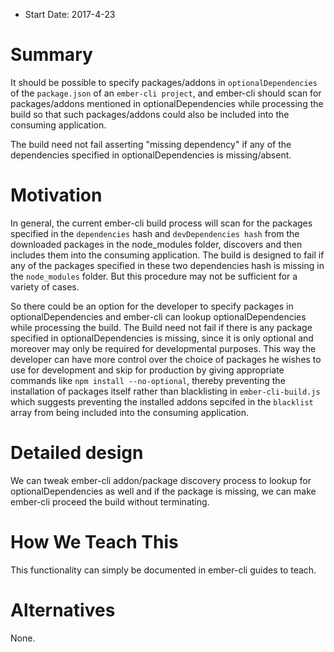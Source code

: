 - Start Date: 2017-4-23

# Summary

It should be possible to specify packages/addons in `optionalDependencies` of the `package.json` of an `ember-cli project`, and ember-cli should scan for packages/addons mentioned in optionalDependencies while processing the build so that such packages/addons could also be included into the consuming application.

The build need not fail asserting "missing dependency" if any of the dependencies specified in optionalDependencies is missing/absent.

# Motivation

In general, the current ember-cli build process will scan for the packages specified in the `dependencies` hash and `devDependencies hash` from the downloaded packages in the node_modules folder, discovers and then includes them into the consuming application. The build is designed to fail if any of the packages specified in these two dependencies hash is missing in the `node_modules` folder. But this procedure may not be sufficient for a variety of cases.

So there could be an option for the developer to specify packages in optionalDependencies and ember-cli can lookup optionalDependencies while processing the build. The Build need not fail if there is any package specified in optionalDependencies is missing, since it is only optional and moreover may only be required for developmental purposes. This way the developer can have more control over the choice of packages he wishes to use for development and skip for production by giving appropriate commands like `npm install --no-optional`, thereby preventing the installation of packages itself rather than blacklisting in `ember-cli-build.js` which suggests preventing the installed addons sepcifed in the `blacklist` array from being included into the consuming application.

# Detailed design
We can tweak ember-cli addon/package discovery process to lookup for optionalDependencies as well and if the package is missing, we can make ember-cli proceed the build without terminating.

# How We Teach This

This functionality can simply be documented in ember-cli guides to teach.

# Alternatives

None.
